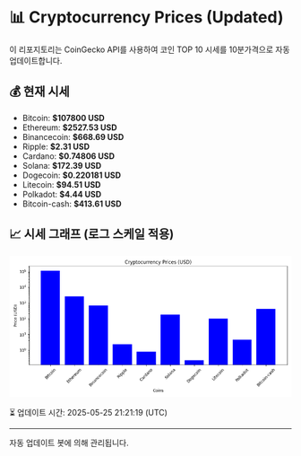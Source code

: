 
# 📊 Cryptocurrency Prices (Updated)

이 리포지토리는 CoinGecko API를 사용하여 코인 TOP 10 시세를 10분가격으로 자동 업데이트합니다.

## 💰 현재 시세
- Bitcoin: **$107800 USD**
- Ethereum: **$2527.53 USD**
- Binancecoin: **$668.69 USD**
- Ripple: **$2.31 USD**
- Cardano: **$0.74806 USD**
- Solana: **$172.39 USD**
- Dogecoin: **$0.220181 USD**
- Litecoin: **$94.51 USD**
- Polkadot: **$4.44 USD**
- Bitcoin-cash: **$413.61 USD**

## 📈 시세 그래프 (로그 스케일 적용)
![Crypto Prices](crypto_prices.png)

⏳ 업데이트 시간: 2025-05-25 21:21:19 (UTC)

---
자동 업데이트 봇에 의해 관리됩니다.
